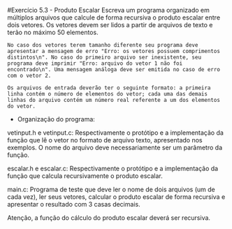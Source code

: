 #Exercício 5.3 - Produto Escalar
    Escreva um programa organizado em múltiplos arquivos que calcule de forma recursiva o produto escalar entre dois vetores. Os vetores devem ser lidos a partir de arquivos de texto e terão no máximo 50 elementos.

    No caso dos vetores terem tamanho diferente seu programa deve apresentar a mensagem de erro "Erro: os vetores possuem comprimentos distintos\n". No caso do primeiro arquivo ser inexistente, seu programa deve imprimir "Erro: arquivo do vetor 1 não foi encontrado\n". Uma mensagem análoga deve ser emitida no caso de erro com o vetor 2.

    Os arquivos de entrada deverão ter o seguinte formato: a primeira linha contém o número de elementos do vetor; cada uma das demais linhas do arquivo contém um número real referente a um dos elementos do vetor. 

- Organização do programa:

vetinput.h e vetinput.c:
     Respectivamente o protótipo e a implementação da função que lê o vetor no formato de arquivo texto, apresentado nos exemplos. O nome do arquivo deve necessariamente ser um parâmetro da função.

escalar.h e escalar.c:
    Respectivamente o protótipo e a implementação da função que calcula recursivamente o produto escalar.

main.c:
    Programa de teste que deve ler o nome de dois arquivos (um de cada vez), ler seus vetores, calcular o produto escalar de forma recursiva e apresentar o resultado com 3 casas decimais.

   Atenção, a função do cálculo do produto escalar deverá ser recursiva.

